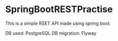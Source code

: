 # SpringBootRESTPractise

This is a simple RSET API made using spring boot.

DB used: PostgreSQL
DB migration: Flyway

